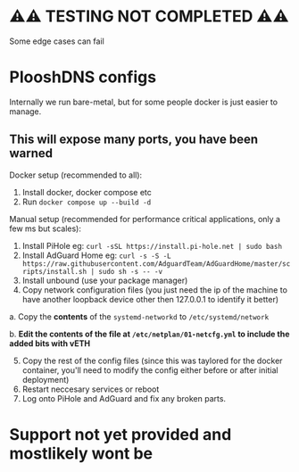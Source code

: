 # ⚠️⚠️ TESTING NOT COMPLETED ⚠️⚠️
Some edge cases can fail

# PlooshDNS configs

Internally we run bare-metal, but for some people docker is just easier to manage. 
## This will expose many ports, you have been warned
Docker setup (recommended to all):
1. Install docker, docker compose etc
2. Run `docker compose up --build -d`


Manual setup (recommended for performance critical applications, only a few ms but scales):
1. Install PiHole eg: `curl -sSL https://install.pi-hole.net | sudo bash`
2. Install AdGuard Home eg: `curl -s -S -L https://raw.githubusercontent.com/AdguardTeam/AdGuardHome/master/scripts/install.sh | sudo sh -s -- -v`
3. Install unbound (use your package manager)
4. Copy network configuration files (you just need the ip of the machine to have another loopback device other then 127.0.0.1 to identify it better)

a. Copy the **contents** of the `systemd-networkd` to `/etc/systemd/network`

b. **Edit the contents of the file at `/etc/netplan/01-netcfg.yml` to include the added bits with vETH**

5. Copy the rest of the config files (since this was taylored for the docker container, you'll need to modify the config either before or after initial deployment)
6. Restart neccesary services or reboot
7. Log onto PiHole and AdGuard and fix any broken parts.


# Support not yet provided and mostlikely wont be 
